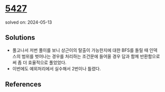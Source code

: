 # [5427](https://www.acmicpc.net/problem/5427)
solved on: 2024-05-13

## Solutions

- 풀고나서 저번 풀이를 보니 상근이의 탈출이 가능한지에 대한 BFS를 돌릴 때 인덱스의 범위를 벗어나는 경우를 처리하는 조건문에 들어올 경우 답과 함께 반환함으로써 좀 더 효율적으로 풀었었다.
- 이번에도 예외처리에서 실수해서 2번이나 틀렸다.

## References
